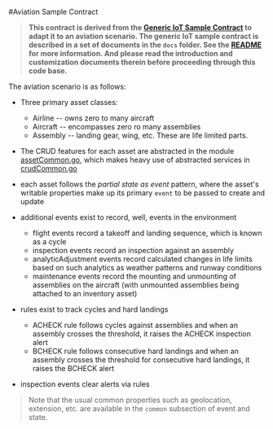 #Aviation Sample Contract

> **This contract is derived from the [Generic IoT Sample Contract](../iot_sample_contract) to adapt it to an aviation scenario. 
 The generic IoT sample contract is described in a set of documents in the `docs` folder. See the [README](../docs/README.md) for more information. And please read the introduction and customization documents therein before proceeding through this code base.**

The aviation scenario is as follows:

- Three primary asset classes:
    - Airline -- owns zero to many aircraft
    - Aircraft -- encompasses zero ro many assemblies
    - Assembly -- landing gear, wing, etc. These are life limited parts.
- The CRUD features for each asset are abstracted in the module [assetCommon.go](./assetCommon.go), which makes heavy use of abstracted services in [crudCommon.go](./crudCommon.go)  
- each asset follows the *partial state as event* pattern, where the asset's writable properties make up its primary `event` to be passed to create and update
- additional events exist to record, well, events in the environment
    - flight events record a takeoff and landing sequence, which is known as a cycle
    - inspection events record an inspection against an assembly
    - analyticAdjustment events record calculated changes in life limits based on such analytics as weather patterns and runway conditions
    - maintenance events record the mounting and unmounting of assemblies on the aircraft (with unmounted assemblies being attached to an inventory asset)

- rules exist to track cycles and hard landings
    - ACHECK rule follows cycles against assemblies and when an assembly crosses the threshold, it raises the ACHECK inspection alert
    - BCHECK rule follows consecutive hard landings and when an assembly crosses the threshold for consecutive hard landings, it raises the BCHECK alert
    
- inspection events clear alerts via rules

> Note that the usual common properties such as geolocation, extension, etc. are available in the `common` subsection of event and state.

